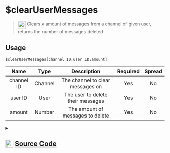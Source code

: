 # $clearUserMessages
> <img align="top" src="https://upload.wikimedia.org/wikipedia/commons/thumb/e/e4/Infobox_info_icon.svg/160px-Infobox_info_icon.svg.png?20150409153300" alt="image" width="25" height="auto"> Clears x amount of messages from a channel of given user, returns the number of messages deleted
## Usage
```
$clearUserMessages[channel ID;user ID;amount]
```
| Name | Type | Description | Required | Spread
| :---: | :---: | :---: | :---: | :---: |
channel ID | Channel | The channel to clear messages on | Yes | No
user ID | User | The user to delete their messages | Yes | No
amount | Number | The amount of messages to delete | Yes | No
<details>
<summary>
    
## <img align="top" src="https://cdn4.iconfinder.com/data/icons/iconsimple-logotypes/512/github-512.png" alt="image" width="25" height="auto">  [Source Code](https://github.com/tryforge/ForgeScript-V2/blob/main/src/native/clearUserMessages.ts)
    
</summary>
    
```ts
import { BaseChannel, TextChannel } from "discord.js"
import { ArgType, NativeFunction, Return } from "../structures"
import splitNumber from "../functions/splitNumber"
import noop from "../functions/noop"

export default new NativeFunction({
    name: "$clearUserMessages",
    version: "1.0.0",
    description: "Clears x amount of messages from a channel of given user, returns the number of messages deleted",
    unwrap: true,
    brackets: true,
    args: [
        {
            name: "channel ID",
            description: "The channel to clear messages on",
            required: true,
            rest: false,
            type: ArgType.Channel,
            check: (x: BaseChannel) => "messages" in x,
        },
        {
            name: "user ID",
            description: "The user to delete their messages",
            required: true,
            rest: false,
            type: ArgType.User,
        },
        {
            name: "amount",
            description: "The amount of messages to delete",
            rest: false,
            required: true,
            type: ArgType.Number,
        },
    ],
    async execute(ctx, [channel, user, amount]) {
        let count = 0

        for (const n of splitNumber(amount, 100)) {
            const messages = await (channel as TextChannel).messages.fetch({ limit: n }).catch(noop)
            if (!messages) break

            const col = await (channel as TextChannel)
                .bulkDelete(
                    messages.filter((x) => x.author.id === user.id),
                    true
                )
                .catch(noop)

            if (!col) break

            count += col.size
        }

        return Return.success(count)
    },
})

```
    
</details>